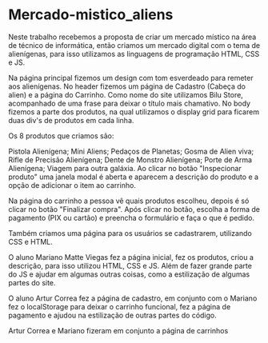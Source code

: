 # Mercado-mistico_aliens

Neste trabalho recebemos a proposta de criar um mercado místico na área de técnico de informática, então criamos um mercado digital com o tema de alienígenas, para isso utilizamos as linguagens de programação HTML, CSS e JS.

Na página principal fizemos um design com tom esverdeado para remeter aos alienígenas. No header fizemos um página de Cadastro (Cabeça do alien) e a página do Carrinho. Como nome do site utilizamos Bilu Store, acompanhado de uma frase para deixar o título mais chamativo. No body fizemos a parte dos produtos, na qual utilizamos o display grid para ficarem duas div's de produtos em cada linha.

Os 8 produtos que criamos são:

Pistola Alienígena;
Mini Aliens;
Pedaços de Planetas;
Gosma de Alien viva;
Rifle de Precisão Alienígena;
Dente de Monstro Alienígena;
Porte de Arma Alienígena;
Viagem para outra galáxia.
Ao clicar no botão "Inspecionar produto" uma janela modal é aberta e aparecem a descrição do produto e a opção de adicionar o item ao carrinho.

Na página do carrinho a pessoa vê quais produtos escolheu, depois é só clicar no botão "Finalizar compra". Após clicar no botão, escolha a forma de pagamento (PIX ou cartão) e preencha o formulário e faça o que é pedido.

Também criamos uma página para os usuários se cadastrarem, utilizando CSS e HTML.

O aluno Mariano Matte Viegas fez a página inicial, fez os produtos, criou a descrição, para isso utilizou HTML, CSS e JS. Além de fazer grande parte do JS e ajudar em algumas outras coisas, como a estilização de algumas partes do site.

O aluno Artur Correa fez a página de cadastro, em conjunto com o Mariano fez o localStorage para deixar o carrinho funcional, fez a página de pagamento e ajudou na estilização de outras partes do código.

Artur Correa e Mariano fizeram em conjunto a página de carrinhos

